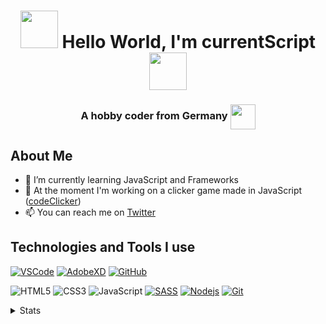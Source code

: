 <h1 align="center">
<img src="https://cdn.betterttv.net/emote/5ed2813df54be95e2a836d98/3x" height=60>
  Hello World, I'm currentScript
<img src="https://cdn.betterttv.net/emote/5ed2813df54be95e2a836d98/3x" height=60>
</h1>
<h3 align=center>A hobby coder from Germany
<img src="https://cdn.betterttv.net/emote/58ae8407ff7b7276f8e594f2/3x" height=40 align="center">
</h3>

## About Me

- 🌱 I’m currently learning JavaScript and Frameworks
- 🔭 At the moment I'm working on a clicker game made in JavaScript (<a href="https://github.com/currentScript/Code-Clicker">codeClicker</a>)
- 📫 You can reach me on [Twitter](https://twitter.com/CurrentScript)


## Technologies and Tools I use

  
[![VSCode](https://img.shields.io/twitter/url?color=007acc&label=VSCode&logo=visual%20studio%20code&style=flat-square&url=https://code.visualstudio.com/)](https://code.visualstudio.com/)
[![AdobeXD](https://img.shields.io/twitter/url?color=ff26be&label=AdobeXD&logo=adobe%20xd&logoColor=ffffff&style=flat-square&url=https://www.adobe.com/de/products/xd.html?sdid=91BF525M&mv=search&ef_id=CjwKCAjwyo36BRAXEiwA24CwGX14X6y1Ox2O2nLaxfJbrQtUSOlO7DabshGAOzGbF7xvooiOhH9yWhoCYeUQAvD_BwE:G:s&s_kwcid=AL!3085!3!394597829423!e!!g!!adobe%20xd!1642716682!71269803108)](https://www.adobe.com/de/products/xd.html?sdid=91BF525M&mv=search&ef_id=CjwKCAjwyo36BRAXEiwA24CwGX14X6y1Ox2O2nLaxfJbrQtUSOlO7DabshGAOzGbF7xvooiOhH9yWhoCYeUQAvD_BwE:G:s&s_kwcid=AL!3085!3!394597829423!e!!g!!adobe%20xd!1642716682!71269803108)
[![GitHub](https://img.shields.io/twitter/url?color=%2324292e&label=GitHub&logo=GitHub&style=flat-square&url=https://github.com/)](https://github.com)

![HTML5](https://img.shields.io/badge/-HTML5-E34F26?style=flat-square&logo=html5&logoColor=white)
![CSS3](https://img.shields.io/badge/-CSS3-1572B6?style=flat-square&logo=css3)
![JavaScript](https://img.shields.io/badge/-JavaScript-black?style=flat-square&logo=javascript)
[![SASS](https://img.shields.io/badge/-SASS-black?style=flat-square&logo=sass)](https://sass-lang.com/)
[![Nodejs](https://img.shields.io/badge/-Nodejs-black?style=flat-square&logo=Node.js)](https://nodejs.org/)
[![Git](https://img.shields.io/badge/-Git-black?style=flat-square&logo=git)](https://git-scm.com/)


<details>
  <summary>Stats</summary>
  <br>
  <img src="https://github-readme-stats.vercel.app/api/top-langs/?username=currentScript&title_color=dbdada&icon_color=dbdada&text_color=3BD98F&&card_width=350&theme=radical&"/>
  <img src="https://github-readme-stats.vercel.app/api?username=currentScript&title_color=dbdada&icon_color=dbdada&text_color=3BD98F&show_icons=true&theme=radical&line_height=27"/>
</details>



